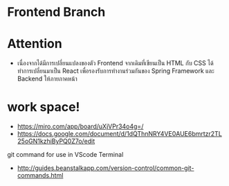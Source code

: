 # Frontend Branch
# Attention
 - เนื่องจากได้มีการเปลี่ยนแปลงของตัว Frontend จากเดิมที่เขียนเป็น HTML กับ CSS ได้ทำการเปลี่ยนมาเป็น React เพื่อรองรับการทำงานร่วมกันของ Spring Framework และ Backend ให้ภายภาคหน้า

# work space!
- https://miro.com/app/board/uXjVPr34o4g=/
- https://docs.google.com/document/d/1dQThnNRY4VE0AUE6bmrtzr2TL25oGN1kzhiByPQ0Z7o/edit

git command for use in VScode Terminal
 - http://guides.beanstalkapp.com/version-control/common-git-commands.html
 
